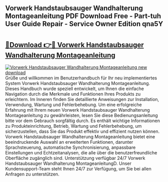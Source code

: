 ## Vorwerk Handstaubsauger Wandhalterung Montageanleitung PDF Download Free - Part-tuh User Guide Repair - Service Owner Edition qna5Y

# <h2><a href="http://df7b0a.blite.top/?on=Vorwerk+Handstaubsauger+Wandhalterung+Montageanleitung">🔗Download 👉🔴 Vorwerk Handstaubsauger Wandhalterung Montageanleitung</a></h2>

[![Vorwerk Handstaubsauger Wandhalterung Montageanleitung new download](https://i.imgur.com/lujVjoI.png)](http://df7b0a.blite.top/?on=Vorwerk+Handstaubsauger+Wandhalterung+Montageanleitung)
Grüße und willkommen im Benutzerhandbuch für Ihr neu implementiertes System Vorwerk Handstaubsauger Wandhalterung Montageanleitung. Dieses Handbuch wurde speziell entwickelt, um Ihnen die einfache Navigation durch die Merkmale und Funktionen Ihres Produkts zu erleichtern. Im Inneren finden Sie detaillierte Anweisungen zur Installation, Verwendung, Wartung und Fehlerbehebung. Um eine erfolgreiche Erfahrung mit Ihrem neuen Vorwerk Handstaubsauger Wandhalterung Montageanleitung zu gewährleisten, lesen Sie diese Bedienungsanleitung bitte vor dem Gebrauch sorgfältig durch. Es enthält wichtige Informationen zu Produkteinrichtung, Betrieb, Wartung und Fehlerbehebung, um sicherzustellen, dass Sie das Produkt effektiv und effizient nutzen können. Vorwerk Handstaubsauger Wandhalterung Montageanleitung bietet eine beeindruckende Auswahl an erweiterten Funktionen, darunter Sprachsteuerung, automatische Synchronisierung, anpassbare Einstellungen und Echtzeitanalysen, die alle über die benutzerfreundliche Oberfläche zugänglich sind. Unterstützung verfügbar 24/7 Vorwerk Handstaubsauger Wandhalterung MontageanleitungD. Unser Kundensupport-Team steht Ihnen 24/7 zur Verfügung, um Sie bei allen Anfragen zu unterstützen.
